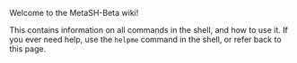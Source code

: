 Welcome to the MetaSH-Beta wiki!

This contains information on all commands in the shell, and how to use it. If you ever need help, use the `helpme` command in the shell, or refer back to this page.